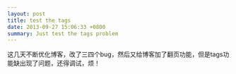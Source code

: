 ```yaml
---
layout: post
title: test the tags
date: 2013-09-27 15:06:33 +0800
summary: Just test the tags problem
---
```


这几天不断优化博客，改了三四个bug，然后又给博客加了翻页功能，但是tags功能缺出现了问题，还得调试，烦！
